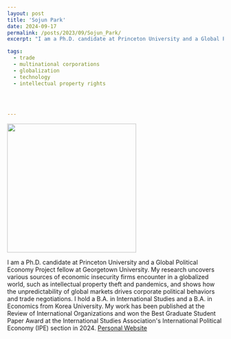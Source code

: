 ```yaml
---
layout: post
title: 'Sojun Park'
date: 2024-09-17
permalink: /posts/2023/09/Sojun_Park/
excerpt: "I am a Ph.D. candidate at Princeton University and a Global Political Economy Project fellow at Georgetown University. My research uncovers various sources of economic insecurity firms encounter in a globalized world, such as intellectual property theft and pandemics, and shows how the unpredictability of global markets drives corporate political behaviors and trade negotiations. I hold a B.A. in International Studies and a B.A. in Economics from Korea University. My work has been published at the Review of International Organizations and won the Best Graduate Student Paper Award at the International Studies Association's International Political Economy (IPE) section in 2024."

tags:
  - trade
  - multinational corporations
  - globalization
  - technology
  - intellectual property rights



  
---
```

<img src="https://gsipe-workshop.github.io/images/Sojun_Park.jpg" width="300" height="300" />


I am a Ph.D. candidate at Princeton University and a Global Political Economy Project fellow at Georgetown University. My research uncovers various sources of economic insecurity firms encounter in a globalized world, such as intellectual property theft and pandemics, and shows how the unpredictability of global markets drives corporate political behaviors and trade negotiations. I hold a B.A. in International Studies and a B.A. in Economics from Korea University. My work has been published at the Review of International Organizations and won the Best Graduate Student Paper Award at the International Studies Association's International Political Economy (IPE) section in 2024.
<a href= "https://www.sojunpark.com/">Personal Website</a>
